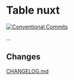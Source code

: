 # Table nuxt

[![Conventional Commits](https://img.shields.io/badge/Conventional%20Commits-1.0.0-yellow.svg)](https://conventionalcommits.org)

...

## Changes

[CHANGELOG.md](table-api/CHANGELOG.md)
